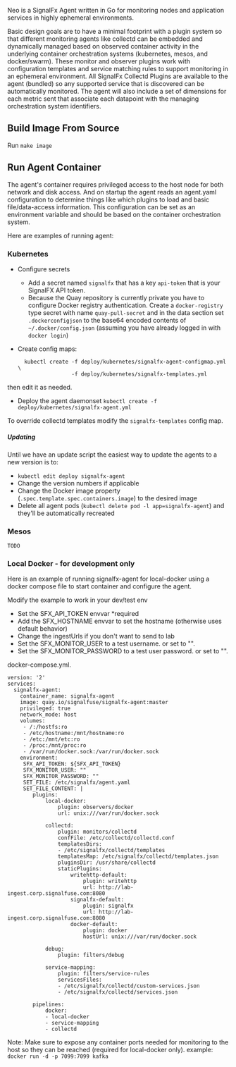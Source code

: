 Neo is a SignalFx Agent written in Go for monitoring nodes and application services in highly ephemeral environments.

Basic design goals are to have a minimal footprint with a plugin system so
that different monitoring agents like collectd can be embedded and dynamically
managed based on observed container activity in the underlying container
orchestration systems (kubernetes, mesos, and docker/swarm). These monitor and
observer plugins work with configuration templates and service matching
rules to support monitoring in an ephemeral environment. All SignalFx Collectd
Plugins are available to the agent (bundled) so any supported service that is discovered
can be automatically monitored. The agent will also include a set of dimensions
for each metric sent that associate each datapoint with the managing orchestration
system identifiers.


## Build Image From Source

Run `make image`


## Run Agent Container

The agent's container requires privileged access to the host node for both network and disk access.
And on startup the agent reads an agent.yaml configuration to determine things like which plugins to load and basic file/data-access information.
This configuration can be set as an environment variable and should be based on the container orchestration system.

Here are examples of running agent:

### Kubernetes
* Configure secrets
    * Add a secret named `signalfx` that has a key `api-token` that is your SignalFX API token.
    * Because the Quay repository is currently private you have to configure Docker registry authentication. Create a `docker-registry` type secret with name `quay-pull-secret` and in the data section set `.dockerconfigjson` to the base64 encoded contents of `~/.docker/config.json` (assuming you have already logged in with `docker login`)
* Create config maps:

        kubectl create -f deploy/kubernetes/signalfx-agent-configmap.yml \
                       -f deploy/kubernetes/signalfx-templates.yml
 then edit it as needed.
* Deploy the agent daemonset
    `kubectl create -f deploy/kubernetes/signalfx-agent.yml`

To override collectd templates modify the `signalfx-templates` config map.

##### Updating
Until we have an update script the easiest way to update the agents to a new version is to:

* `kubectl edit deploy signalfx-agent`
* Change the version numbers if applicable
* Change the Docker image property (`.spec.template.spec.containers.image`) to the desired image
* Delete all agent pods (`kubectl delete pod -l app=signalfx-agent`) and they'll be automatically recreated

### Mesos
```
TODO
```

### Local Docker - for development only

Here is an example of running signalfx-agent for local-docker using a docker compose file to start container and configure the agent.

Modify the example to work in your dev/test env
* Set the SFX_API_TOKEN envvar *required
* Add the SFX_HOSTNAME envvar to set the hostname (otherwise uses default behavior)
* Change the ingestUrls if you don't want to send to lab
* Set the SFX_MONITOR_USER to a test username.  or set to "".
* Set the SFX_MONITOR_PASSWORD to a test user password.  or set to "".

docker-compose.yml.
```
version: '2'
services:
  signalfx-agent:
    container_name: signalfx-agent
    image: quay.io/signalfuse/signalfx-agent:master
    privileged: true
    network_mode: host
    volumes:
     - /:/hostfs:ro
     - /etc/hostname:/mnt/hostname:ro
     - /etc:/mnt/etc:ro
     - /proc:/mnt/proc:ro
     - /var/run/docker.sock:/var/run/docker.sock
    environment:
     SFX_API_TOKEN: ${SFX_API_TOKEN}
     SFX_MONITOR_USER: ""
     SFX_MONITOR_PASSWORD: ""
     SET_FILE: /etc/signalfx/agent.yaml
     SET_FILE_CONTENT: |
        plugins:
            local-docker:
                plugin: observers/docker
                url: unix:///var/run/docker.sock

            collectd:
                plugin: monitors/collectd
                confFile: /etc/collectd/collectd.conf
                templatesDirs:
                - /etc/signalfx/collectd/templates
                templatesMap: /etc/signalfx/collectd/templates.json
                pluginsDir: /usr/share/collectd
                staticPlugins:
                    writehttp-default:
                        plugin: writehttp
                        url: http://lab-ingest.corp.signalfuse.com:8080
                    signalfx-default:
                        plugin: signalfx
                        url: http://lab-ingest.corp.signalfuse.com:8080
                    docker-default:
                        plugin: docker
                        hostUrl: unix:///var/run/docker.sock

            debug:
                plugin: filters/debug

            service-mapping:
                plugin: filters/service-rules
                servicesFiles:
                - /etc/signalfx/collectd/custom-services.json
                - /etc/signalfx/collectd/services.json

        pipelines:
            docker:
            - local-docker
            - service-mapping
            - collectd
```

Note: Make sure to expose any container ports needed for monitoring to the host so they can be reached (required for local-docker only).
example: ```docker run -d -p 7099:7099 kafka```

